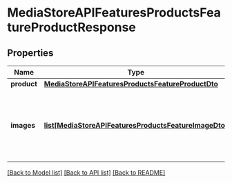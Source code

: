 # MediaStoreAPIFeaturesProductsFeatureProductResponse

## Properties
Name | Type | Description | Notes
------------ | ------------- | ------------- | -------------
**product** | [**MediaStoreAPIFeaturesProductsFeatureProductDto**](MediaStoreAPIFeaturesProductsFeatureProductDto.md) |  | [optional] 
**images** | [**list[MediaStoreAPIFeaturesProductsFeatureImageDto]**](MediaStoreAPIFeaturesProductsFeatureImageDto.md) | A list of standard and campaign images.  Does not include space images, those must specifically retrieved from \&quot;/space\&quot; | [optional] 

[[Back to Model list]](../README.md#documentation-for-models) [[Back to API list]](../README.md#documentation-for-api-endpoints) [[Back to README]](../README.md)


